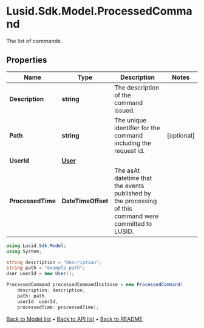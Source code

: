 # Lusid.Sdk.Model.ProcessedCommand
The list of commands.

## Properties

Name | Type | Description | Notes
------------ | ------------- | ------------- | -------------
**Description** | **string** | The description of the command issued. | 
**Path** | **string** | The unique identifier for the command including the request id. | [optional] 
**UserId** | [**User**](User.md) |  | 
**ProcessedTime** | **DateTimeOffset** | The asAt datetime that the events published by the processing of this command were committed to LUSID. | 

```csharp
using Lusid.Sdk.Model;
using System;

string description = "description";
string path = "example path";
User userId = new User();

ProcessedCommand processedCommandInstance = new ProcessedCommand(
    description: description,
    path: path,
    userId: userId,
    processedTime: processedTime);
```

[Back to Model list](../README.md#documentation-for-models) &#8226; [Back to API list](../README.md#documentation-for-api-endpoints) &#8226; [Back to README](../README.md)
